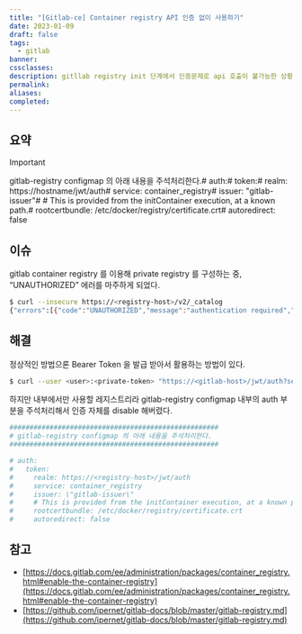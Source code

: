 ```yaml
---
title: "[Gitlab-ce] Container registry API 인증 없이 사용하기"
date: 2023-01-09
draft: false
tags:
  - gitlab
banner: 
cssclasses: 
description: gitllab registry init 단계에서 인증문제로 api 호출이 불가능한 상황에 대한 임시대응 방법을 알아본다.
permalink: 
aliases: 
completed:
---
```

## 요약

> [!important]  
> gitlab-registry configmap 의 아래 내용을 주석처리한다.# auth:# token:# realm: https://hostname/jwt/auth# service: container_registry# issuer: \"gitlab-issuer\"# # This is provided from the initContainer execution, at a known path.# rootcertbundle: /etc/docker/registry/certificate.crt# autoredirect: false  

## 이슈

gitlab container registry 를 이용해 private registry 를 구성하는 중, “UNAUTHORIZED” 에러를 마주하게 되었다.

```bash
$ curl --insecure https://<registry-host>/v2/_catalog
{"errors":[{"code":"UNAUTHORIZED","message":"authentication required","detail":[{"Type":"registry","Class":"","Name":"catalog","Action":"*"}]}]}
```

## 해결

정상적인 방법으론 Bearer Token 을 발급 받아서 활용하는 방법이 있다.

```bash
$ curl --user <user>:<private-token> "https://<gitlab-host>/jwt/auth?service=container_registry&scope=repository:group/project:push,pull" | jq '.token'
```

  

하지만 내부에서만 사용할 레지스트리라 gitlab-registry configmap 내부의 auth 부분을 주석처리해서 인증 자체를 disable 해버렸다.

```bash
####################################################
# gitlab-registry configmap 의 아래 내용을 주석처리한다.
####################################################

# auth:
#   token:
#     realm: https://<registry-host>/jwt/auth
#     service: container_registry
#     issuer: \"gitlab-issuer\"
#     # This is provided from the initContainer execution, at a known path.
#     rootcertbundle: /etc/docker/registry/certificate.crt
#     autoredirect: false
```

## 참고

- [https://docs.gitlab.com/ee/administration/packages/container_registry.html#enable-the-container-registry](https://docs.gitlab.com/ee/administration/packages/container_registry.html#enable-the-container-registry)
- [https://github.com/ipernet/gitlab-docs/blob/master/gitlab-registry.md](https://github.com/ipernet/gitlab-docs/blob/master/gitlab-registry.md)